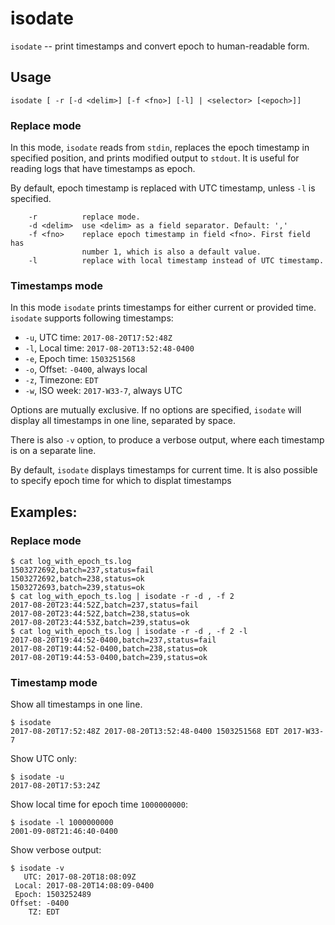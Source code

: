 # isodate

`isodate` -- print timestamps and convert epoch to human-readable form.

## Usage

    isodate [ -r [-d <delim>] [-f <fno>] [-l] | <selector> [<epoch>]]

### Replace mode

In this mode, `isodate` reads from `stdin`, replaces the epoch timestamp 
in specified position, and prints modified output to `stdout`. It is 
useful for reading logs that have timestamps as epoch.

By default, epoch timestamp is replaced with UTC timestamp, unless `-l` is 
specified.

```
    -r          replace mode.
    -d <delim>  use <delim> as a field separator. Default: ','
    -f <fno>    replace epoch timestamp in field <fno>. First field has
                number 1, which is also a default value.
    -l          replace with local timestamp instead of UTC timestamp.
```

### Timestamps mode

In this mode `isodate` prints timestamps for either current or provided time.
`isodate` supports following timestamps:

- `-u`, UTC time: `2017-08-20T17:52:48Z`
- `-l`, Local time: `2017-08-20T13:52:48-0400`
- `-e`, Epoch time: `1503251568`
- `-o`, Offset: `-0400`, always local
- `-z`, Timezone: `EDT`
- `-w`, ISO week: `2017-W33-7`, always UTC

Options are mutually exclusive. If no options are specified, `isodate` will
display all timestamps in one line, separated by space.

There is also `-v` option, to produce a verbose output, where each timestamp
is on a separate line.

By default, `isodate` displays timestamps for current time. It is also 
possible to specify epoch time for which to displat timestamps

## Examples:

### Replace mode
    $ cat log_with_epoch_ts.log
    1503272692,batch=237,status=fail
    1503272692,batch=238,status=ok
    1503272693,batch=239,status=ok
    $ cat log_with_epoch_ts.log | isodate -r -d , -f 2
    2017-08-20T23:44:52Z,batch=237,status=fail
    2017-08-20T23:44:52Z,batch=238,status=ok
    2017-08-20T23:44:53Z,batch=239,status=ok
    $ cat log_with_epoch_ts.log | isodate -r -d , -f 2 -l
    2017-08-20T19:44:52-0400,batch=237,status=fail
    2017-08-20T19:44:52-0400,batch=238,status=ok
    2017-08-20T19:44:53-0400,batch=239,status=ok

### Timestamp mode

Show all timestamps in one line.

    $ isodate
    2017-08-20T17:52:48Z 2017-08-20T13:52:48-0400 1503251568 EDT 2017-W33-7

Show UTC only:

    $ isodate -u
    2017-08-20T17:53:24Z

Show local time for epoch time `1000000000`:

    $ isodate -l 1000000000
    2001-09-08T21:46:40-0400

Show verbose output:

    $ isodate -v
       UTC: 2017-08-20T18:08:09Z
     Local: 2017-08-20T14:08:09-0400
     Epoch: 1503252489
    Offset: -0400
        TZ: EDT